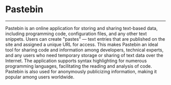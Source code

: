 # Pastebin
-----------
Pastebin is an online application for storing and sharing text-based data, including programming code, configuration files, and any other text snippets. Users can create "pastes" — text entries that are published on the site and assigned a unique URL for access. This makes Pastebin an ideal tool for sharing code and information among developers, technical experts, and any users who need temporary storage or sharing of text data over the Internet. The application supports syntax highlighting for numerous programming languages, facilitating the reading and analysis of code. Pastebin is also used for anonymously publicizing information, making it popular among users worldwide.
